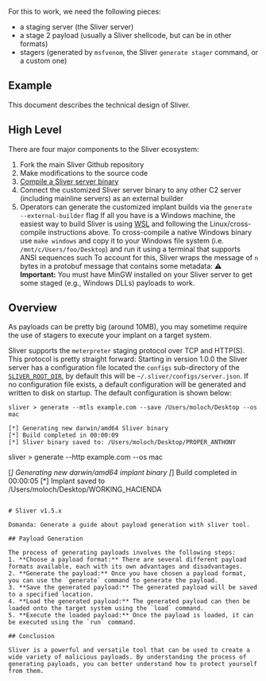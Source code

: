 For this to work, we need the following pieces:

- a staging server (the Sliver server)
- a stage 2 payload (usually a Sliver shellcode, but can be in other formats)
- stagers (generated by `msfvenom`, the Sliver `generate stager` command, or a custom one)

## Example
This document describes the technical design of Sliver.

## High Level

There are four major components to the Sliver ecosystem:
1. Fork the main Sliver Github repository
1. Make modifications to the source code
1. [Compile a Sliver server binary](/docs?name=Compile+from+Source)
1. Connect the customized Sliver server binary to any other C2 server (including mainline servers) as an external builder
1. Operators can generate the customized implant builds via the `generate --external-builder` flag
If all you have is a Windows machine, the easiest way to build Sliver is using [WSL](https://docs.microsoft.com/en-us/windows/wsl/install-win10) and following the Linux/cross-compile instructions above. To cross-compile a native Windows binary use `make windows` and copy it to your Windows file system (i.e. `/mnt/c/Users/foo/Desktop`) and run it using a terminal that supports ANSI sequences such
To account for this, Sliver wraps the message of `n` bytes in a protobuf message that contains some metadata:
**⚠️ Important:** You must have MinGW installed on your Sliver server to get some staged (e.g., Windows DLLs) payloads to work.

## Overview

As payloads can be pretty big (around 10MB), you may sometime require the use of stagers to execute your implant on a target system.

Sliver supports the `meterpreter` staging protocol over TCP and HTTP(S). This protocol is pretty straight forward:
Starting in version 1.0.0 the Sliver server has a configuration file located the `configs` sub-directory of the [`SLIVER_ROOT_DIR`](/docs?name=Environment+Variables), by default this will be `~/.sliver/configs/server.json`. If no configuration file exists, a default configuration will be generated and written to disk on startup. The default configuration is shown below:
```
sliver > generate --mtls example.com --save /Users/moloch/Desktop --os mac

[*] Generating new darwin/amd64 Sliver binary
[*] Build completed in 00:00:09
[*] Sliver binary saved to: /Users/moloch/Desktop/PROPER_ANTHONY
```
sliver > generate --http example.com --os mac

[*] Generating new darwin/amd64 implant binary
[*] Build completed in 00:00:05
[*] Implant saved to /Users/moloch/Desktop/WORKING_HACIENDA
```

# Sliver v1.5.x

Domanda: Generate a guide about payload generation with sliver tool.

## Payload Generation

The process of generating payloads involves the following steps:
1. **Choose a payload format:** There are several different payload formats available, each with its own advantages and disadvantages.
2. **Generate the payload:** Once you have chosen a payload format, you can use the `generate` command to generate the payload.
3. **Save the generated payload:** The generated payload will be saved to a specified location.
4. **Load the generated payload:** The generated payload can then be loaded onto the target system using the `load` command.
5. **Execute the loaded payload:** Once the payload is loaded, it can be executed using the `run` command.

## Conclusion

Sliver is a powerful and versatile tool that can be used to create a wide variety of malicious payloads. By understanding the process of generating payloads, you can better understand how to protect yourself from them.